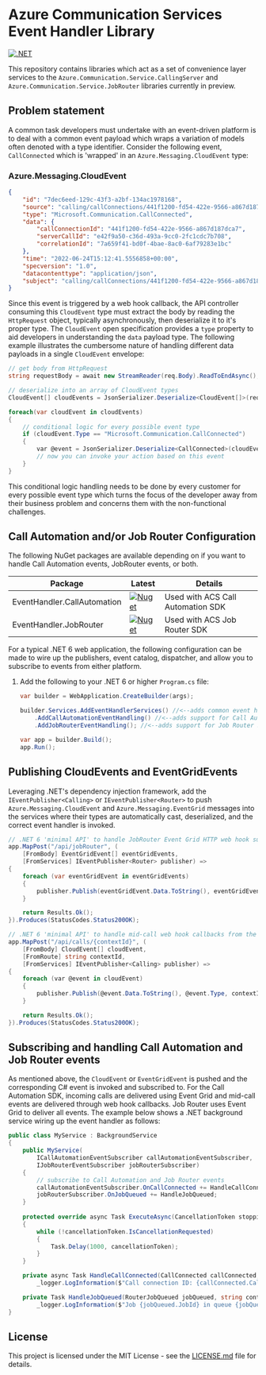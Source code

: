 # Azure Communication Services Event Handler Library

[![.NET](https://github.com/jasonshave/Azure.Communication.Service/actions/workflows/dotnet.yml/badge.svg)](https://github.com/jasonshave/Azure.Communication.Service/actions/workflows/dotnet.yml)

This repository contains libraries which act as a set of convenience layer services to the `Azure.Communication.Service.CallingServer` and `Azure.Communication.Service.JobRouter` libraries currently in preview.

## Problem statement

A common task developers must undertake with an event-driven platform is to deal with a common event payload which wraps a variation of models often denoted with a type identifier. Consider the following event, `CallConnected` which is 'wrapped' in an `Azure.Messaging.CloudEvent` type:

### Azure.Messaging.CloudEvent

```json
{
    "id": "7dec6eed-129c-43f3-a2bf-134ac1978168",
    "source": "calling/callConnections/441f1200-fd54-422e-9566-a867d187dca7/callState",
    "type": "Microsoft.Communication.CallConnected",
    "data": {
        "callConnectionId": "441f1200-fd54-422e-9566-a867d187dca7",
        "serverCallId": "e42f9a50-c36d-493a-9cc0-2fc1cdc7b708",
        "correlationId": "7a659f41-bd0f-4bae-8ac0-6af79283e1bc"
    },
    "time": "2022-06-24T15:12:41.5556858+00:00",
    "specversion": "1.0",
    "datacontenttype": "application/json",
    "subject": "calling/callConnections/441f1200-fd54-422e-9566-a867d187dca7"
}
```

Since this event is triggered by a web hook callback, the API controller consuming this `CloudEvent` type must extract the body by reading the `HttpRequest` object, typically asynchronously, then deserialize it to it's proper type. The `CloudEvent` open specification provides a `type` property to aid developers in understanding the `data` payload type. The following example illustrates the cumbersome nature of handling different data payloads in a single `CloudEvent` envelope:

```csharp
// get body from HttpRequest
string requestBody = await new StreamReader(req.Body).ReadToEndAsync();

// deserialize into an array of CloudEvent types
CloudEvent[] cloudEvents = JsonSerializer.Deserialize<CloudEvent[]>(requestBody);

foreach(var cloudEvent in cloudEvents)
{
    // conditional logic for every possible event type
    if (cloudEvent.Type == "Microsoft.Communication.CallConnected")
    {
        var @event = JsonSerializer.Deserialize<CallConnected>(cloudEvent.Data);
        // now you can invoke your action based on this event    
    }
}
```

This conditional logic handling needs to be done by every customer for every possible event type which turns the focus of the developer away from their business problem and concerns them with the non-functional challenges.

## Call Automation and/or Job Router Configuration

The following NuGet packages are available depending on if you want to handle Call Automation events, JobRouter events, or both.

| Package | Latest | Details
|--|--|--|
| EventHandler.CallAutomation | [![Nuget](https://img.shields.io/nuget/v/JasonShave.Azure.Communication.Service.EventHandler.CallAutomation.svg?style=flat)](https://www.nuget.org/packages/JasonShave.Azure.Communication.Service.EventHandler.CallAutomation/)   | Used with ACS Call Automation SDK |
| EventHandler.JobRouter | [![Nuget](https://img.shields.io/nuget/v/JasonShave.Azure.Communication.Service.EventHandler.JobRouter.svg?style=flat)](https://www.nuget.org/packages/JasonShave.Azure.Communication.Service.EventHandler.JobRouter/) | Used with ACS Job Router SDK |

For a typical .NET 6 web application, the following configuration can be made to wire up the publishers, event catalog, dispatcher, and allow you to subscribe to events from either platform.

1. Add the following to your .NET 6 or higher `Program.cs` file:

    ```csharp
    var builder = WebApplication.CreateBuilder(args);

    builder.Services.AddEventHandlerServices() //<--adds common event handling services
        .AddCallAutomationEventHandling() //<--adds support for Call Automation SDK events
        .AddJobRouterEventHandling(); //<--adds support for Job Router SDK events
    
    var app = builder.Build();
    app.Run();
    ```

## Publishing CloudEvents and EventGridEvents

Leveraging .NET's dependency injection framework, add the `IEventPublisher<Calling>` or `IEventPublisher<Router>` to push `Azure.Messaging.CloudEvent` and `Azure.Messaging.EventGrid` messages into the services where their types are automatically cast, deserialized, and the correct event handler is invoked.

```csharp
// .NET 6 'minimal API' to handle JobRouter Event Grid HTTP web hook subscription
app.MapPost("/api/jobRouter", (
    [FromBody] EventGridEvent[] eventGridEvents,
    [FromServices] IEventPublisher<Router> publisher) =>
{
    foreach (var eventGridEvent in eventGridEvents)
    {
        publisher.Publish(eventGridEvent.Data.ToString(), eventGridEvent.EventType);
    }

    return Results.Ok();
}).Produces(StatusCodes.Status200OK);

// .NET 6 'minimal API' to handle mid-call web hook callbacks from the Call Automation platform
app.MapPost("/api/calls/{contextId}", (
    [FromBody] CloudEvent[] cloudEvent,
    [FromRoute] string contextId,
    [FromServices] IEventPublisher<Calling> publisher) =>
{
    foreach (var @event in cloudEvent)
    {
        publisher.Publish(@event.Data.ToString(), @event.Type, contextId);
    }

    return Results.Ok();
}).Produces(StatusCodes.Status200OK);
```

## Subscribing and handling Call Automation and Job Router events

As mentioned above, the `CloudEvent` or `EventGridEvent` is pushed and the corresponding C# event is invoked and subscribed to. For the Call Automation SDK, incoming calls are delivered using Event Grid and mid-call events are delivered through web hook callbacks. Job Router uses Event Grid to deliver all events. The example below shows a .NET background service wiring up the event handler as follows:

```csharp
public class MyService : BackgroundService
{
    public MyService(
        ICallAutomationEventSubscriber callAutomationEventSubscriber,
        IJobRouterEventSubscriber jobRouterSubscriber)
    {
        // subscribe to Call Automation and Job Router events
        callAutomationEventSubscriber.OnCallConnected += HandleCallConnected;
        jobRouterSubscriber.OnJobQueued += HandleJobQueued;
    }
    
    protected override async Task ExecuteAsync(CancellationToken stoppingToken)
    {
        while (!cancellationToken.IsCancellationRequested)
        {
            Task.Delay(1000, cancellationToken);
        }
    }

    private async Task HandleCallConnected(CallConnected callConnected, string contextId) =>
        _logger.LogInformation($"Call connection ID: {callConnected.CallConnectionId} | Context: {contextId}");

    private Task HandleJobQueued(RouterJobQueued jobQueued, string contextId) =>
        _logger.LogInformation($"Job {jobQueued.JobId} in queue {jobQueued.QueueId}")
}
```

## License

This project is licensed under the MIT License - see the [LICENSE.md](license.md) file for details.
